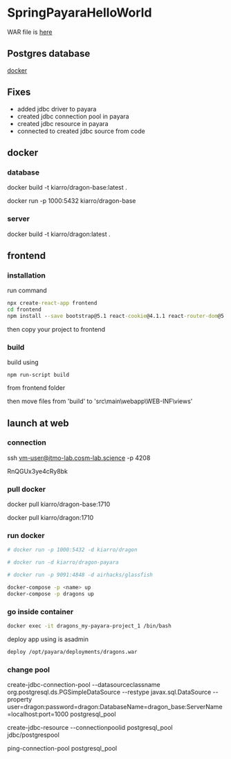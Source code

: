 # SpringPayaraHelloWorld

WAR file is [here](https://github.com/kiarro/SpringPayaraHelloWorld/blob/master/target/demo.war)

## Postgres database

[docker](https://hub.docker.com/r/kiarro/dragon)

## Fixes

- added jdbc driver to payara
- created jdbc connection pool in payara
- created jdbc resource in payara
- connected to created jdbc source from code

## docker

### database

docker build -t kiarro/dragon-base:latest .

docker run -p 1000:5432 kiarro/dragon-base

### server

docker build -t kiarro/dragon:latest .

## frontend

### installation

run command

```cmd
npx create-react-app frontend
cd frontend
npm install --save bootstrap@5.1 react-cookie@4.1.1 react-router-dom@5.3.0 reactstrap@8.10.0
```

then copy your project to frontend

### build

build using

`npm run-script build`

from frontend folder

then move files from 'build' to 'src\main\webapp\WEB-INF\views'


## launch at web

### connection

ssh vm-user@itmo-lab.cosm-lab.science -p 4208

RnQGUx3ye4cRy8bk

### pull docker

docker pull kiarro/dragon-base:1710

docker pull kiarro/dragon:1710

### run docker

```bash
# docker run -p 1000:5432 -d kiarro/dragon

# docker run -d kiarro/dragon-payara

# docker run -p 9091:4848 -d airhacks/glassfish

docker-compose -p <name> up 
docker-compose -p dragons up 
```

### go inside container

```bash
docker exec -it dragons_my-payara-project_1 /bin/bash
```

deploy app using is asadmin

```bash
deploy /opt/payara/deployments/dragons.war
```

### change pool

create-jdbc-connection-pool --datasourceclassname org.postgresql.ds.PGSimpleDataSource --restype javax.sql.DataSource --property user=dragon:password=dragon:DatabaseName=dragon_base:ServerName=localhost:port=1000 postgresql_pool

create-jdbc-resource --connectionpoolid postgresql_pool jdbc/postgrespool

ping-connection-pool postgresql_pool